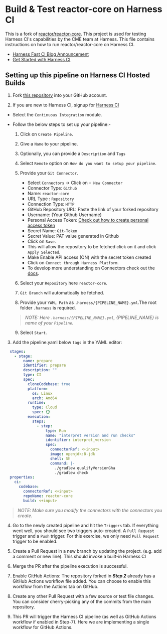 Build & Test reactor-core on Harness CI
=======================================
This is a fork of [reactor/reactor-core](https://github.com/reactor/reactor-core). This project is used for testing Harness CI's capabilities by the CME team at Harness. This file contains instructions on how to run reactor/reactor-core on Harness CI.


- [Harness Fast CI Blog Announcement](https://harness.io/blog/announcing-speed-enhancements-and-hosted-builds-for-harness-ci)
- [Get Started with Harness CI](https://harness.io/products/continuous-integration)

## Setting up this pipeline on Harness CI Hosted Builds

1. Fork [this repository](https://github.com/reactor/reactor-core) into your GitHub account. 

2. If you are new to Harness CI, signup for [Harness CI](https://app.harness.io/auth/#/signup)
 * Select the `Continuous Integration` module.
 * Follow the below steps to set up your pipeline:-
 
   1. Click on `Create Pipeline`. 
   2. Give a `Name` to your pipeline.
   3. Optionally, you can provide a `Description` and `Tags`
   4. Select `Remote` option on `How do you want to setup your pipeline`.
   5. Provide your `Git Connector`.
    
      - Select `Connectors` -> Click on `+ New Connector`
      - Connector Type: `Github`
      - Name: `reactor-core`
      - URL Type : `Repository`
      - Connection Type: `HTTP`
      - GitHub Repository URL: Paste the link of your forked repository
      - Username: (Your Github Username)
      - Personal Access Token: [Check out how to create personal access token](https://docs.github.com/en/authentication/keeping-your-account-and-data-secure/creating-a-personal-access-token)
      - Secret Name: `Git-Token` 
      - Secret  Value: PAT value generated in Github
      - Click on `Save`.
      - This will allow the repository to be fetched click on it and click `Apply Selected`.
      - Make Enable API access (ON) with the secret token created
      - Click on `Connect through Harness Platform`.
      - To develop more understanding on Connectors check out the [docs](https://developer.harness.io/docs/platform/connectors/add-a-git-hub-connector/).

   6. Select your `Repository` here `reactor-core`.
   7. `Git Branch` will automatically be fetched. 
   8. Provide your `YAML Path` as `.harness/{PIPELINE_NAME}.yml`.The root folder `.harness` is required. 
   > _NOTE: Here `.harness/{PIPELINE_NAME}.yml`, {PIPELINE_NAME} is name of your `Pipeline`._
   9. Select `Start`.

3. Add the pipeline.yaml below `tags` in the YAML editor:

```yaml
  stages:
    - stage:
        name: prepare
        identifier: prepare
        description: ""
        type: CI
        spec:
          cloneCodebase: true
          platform:
            os: Linux
            arch: Amd64
          runtime:
            type: Cloud
            spec: {}
          execution:
            steps:
              - step:
                  type: Run
                  name: "interpret version and run checks"
                  identifier: interpret_version
                  spec:
                    connectorRef: <+input>
                    image: openjdk:8-jdk
                    shell: Sh
                    command: |-
                      ./gradlew qualifyVersionGha
                      ./gradlew check
  properties:
    ci:
      codebase:
        connectorRef: <+input>
        repoName: reactor-core
        build: <+input>
```


> _NOTE: Make sure you modify the connectors with the connectors you create._

4.  Go to the newly created pipeline and hit the `Triggers` tab. If everything went well, you should see two triggers auto-created. A `Pull Request` trigger and a `Push` trigger. For this exercise, we only need `Pull Request` trigger to be enabled.

5. Create a Pull Request in a new branch by updating the project. (e.g. add a comment or new line). This should invoke a built-in Harness CI

6. Merge the PR after the pipeline execution is successful.

7. Enable GitHub Actions: The repository forked in _**Step 2**_ already has a GitHub Actions workflow file added. You can choose to enable this workflow from the Actions tab on GitHub.

8. Create any other Pull Request with a few source or test file changes. You can consider cherry-picking any of the commits from the main repository.

9. This PR will trigger the Harness CI pipeline (as well as GitHub Actions workflow if enabled in Step-7). Here we are implementing a single workflow for GitHub Actions.
